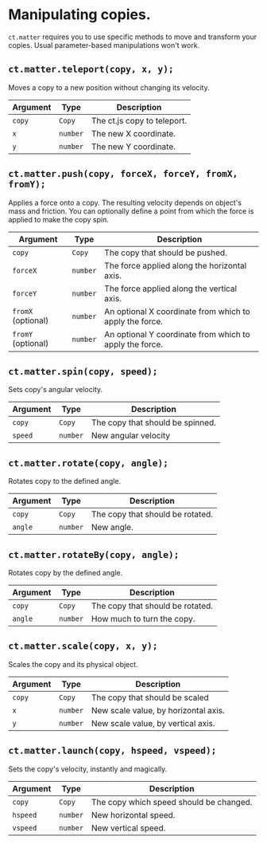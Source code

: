 # Manipulating copies.

`ct.matter` requires you to use specific methods to move and transform your copies. Usual parameter-based manipulations won't work.

## `ct.matter.teleport(copy, x, y);`

Moves a copy to a new position without changing its velocity.

| Argument | Type     | Description                 |
| -------- | -------- | --------------------------- |
| `copy`   | `Copy`   | The ct.js copy to teleport. |
| `x`      | `number` | The new X coordinate.       |
| `y`      | `number` | The new Y coordinate.       |

## `ct.matter.push(copy, forceX, forceY, fromX, fromY);`

Applies a force onto a copy. The resulting velocity depends on object's mass and friction.
You can optionally define a point from which the force is applied to make the copy spin.

| Argument           | Type     | Description                                             |
| ------------------ | -------- | ------------------------------------------------------- |
| `copy`             | `Copy`   | The copy that should be pushed.                         |
| `forceX`           | `number` | The force applied along the horizontal axis.            |
| `forceY`           | `number` | The force applied along the vertical axis.              |
| `fromX` (optional) | `number` | An optional X coordinate from which to apply the force. |
| `fromY` (optional) | `number` | An optional Y coordinate from which to apply the force. |

## `ct.matter.spin(copy, speed);`

Sets copy's angular velocity.

| Argument | Type     | Description                      |
| -------- | -------- | -------------------------------- |
| `copy`   | `Copy`   | The copy that should be spinned. |
| `speed`  | `number` | New angular velocity             |

## `ct.matter.rotate(copy, angle);`

Rotates copy to the defined angle.

| Argument | Type     | Description                      |
| -------- | -------- | -------------------------------- |
| `copy`   | `Copy`   | The copy that should be rotated. |
| `angle`  | `number` | New angle.                       |

## `ct.matter.rotateBy(copy, angle);`

Rotates copy by the defined angle.

| Argument | Type     | Description                      |
| -------- | -------- | -------------------------------- |
| `copy`   | `Copy`   | The copy that should be rotated. |
| `angle`  | `number` | How much to turn the copy.       |

## `ct.matter.scale(copy, x, y);`

Scales the copy and its physical object.

| Argument | Type     | Description                          |
| -------- | -------- | ------------------------------------ |
| `copy`   | `Copy`   | The copy that should be scaled       |
| `x`      | `number` | New scale value, by horizontal axis. |
| `y`      | `number` | New scale value, by vertical axis.   |

## `ct.matter.launch(copy, hspeed, vspeed);`

Sets the copy's velocity, instantly and magically.

| Argument | Type     | Description                             |
| -------- | -------- | --------------------------------------- |
| `copy`   | `Copy`   | The copy which speed should be changed. |
| `hspeed` | `number` | New horizontal speed.                   |
| `vspeed` | `number` | New vertical speed.                     |
